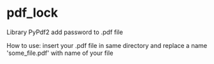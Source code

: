 # pdf_lock
Library PyPdf2 add password to .pdf file 

How to use:
insert your .pdf file in same directory and  replace a name 'some_file.pdf' with name of your file
